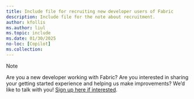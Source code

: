 ```yaml
---
title: Include file for recruiting new developer users of Fabric
description: Include file for the note about recruitment.
author: kfollis
ms.author: liul
ms.topic: include
ms.date: 01/30/2025
no-loc: [Copilot]
ms.collection: 
---
```


> [!NOTE]
> Are you a new developer working with Fabric? Are you interested in sharing your getting started experience and helping us make improvements? We’d like to talk with you! [Sign up here if interested](https://aka.ms/FabricGettingStartedFeedbackDoc?wt.mc_id=onboardingresearch_includes_content_cnl_learncomm).
